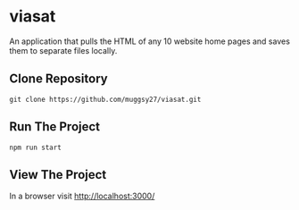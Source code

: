 # viasat
An application that pulls the HTML of any 10 website home pages and saves them to separate files locally.

## Clone Repository
`git clone https://github.com/muggsy27/viasat.git`

## Run The Project
`npm run start`

## View The Project
In a browser visit [http://localhost:3000/](http://localhost:3000/)
